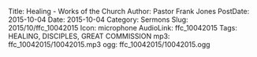Title: Healing - Works of the Church
Author: Pastor Frank Jones
PostDate: 2015-10-04
Date: 2015-10-04
Category: Sermons
Slug: 2015/10/ffc_10042015
Icon: microphone
AudioLink: ffc_10042015
Tags: HEALING, DISCIPLES, GREAT COMMISSION
mp3: ffc_10042015/10042015.mp3
ogg: ffc_10042015/10042015.ogg
